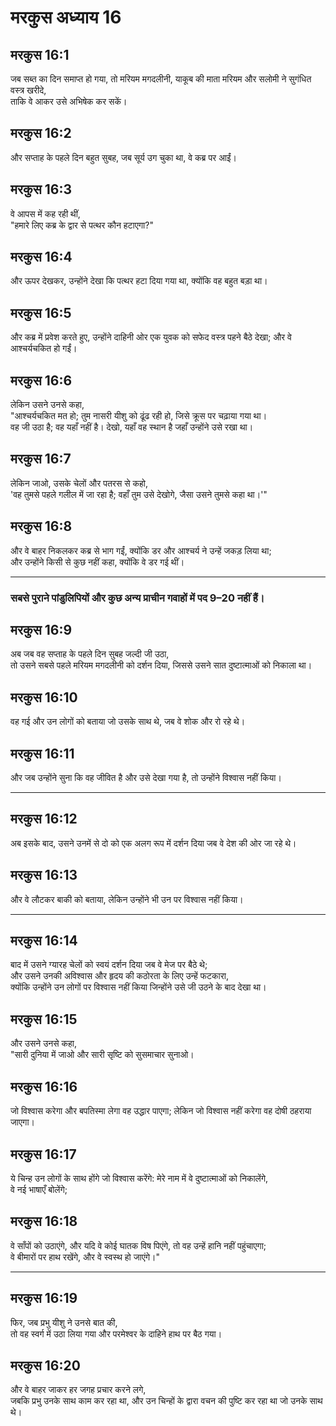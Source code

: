 # मरकुस अध्याय 16

## मरकुस 16:1

जब सब्त का दिन समाप्त हो गया, तो मरियम मगदलीनी, याकूब की माता मरियम और सलोमी ने सुगंधित वस्त्र खरीदे,  
ताकि वे आकर उसे अभिषेक कर सकें।

## मरकुस 16:2

और सप्ताह के पहले दिन बहुत सुबह, जब सूर्य उग चुका था, वे कब्र पर आईं।

## मरकुस 16:3

वे आपस में कह रही थीं,  
"हमारे लिए कब्र के द्वार से पत्थर कौन हटाएगा?"

## मरकुस 16:4

और ऊपर देखकर, उन्होंने देखा कि पत्थर हटा दिया गया था, क्योंकि वह बहुत बड़ा था।

## मरकुस 16:5

और कब्र में प्रवेश करते हुए, उन्होंने दाहिनी ओर एक युवक को सफेद वस्त्र पहने बैठे देखा; और वे आश्चर्यचकित हो गईं।

## मरकुस 16:6

लेकिन उसने उनसे कहा,  
"आश्चर्यचकित मत हो; तुम नासरी यीशु को ढूंढ रही हो, जिसे क्रूस पर चढ़ाया गया था।  
वह जी उठा है; वह यहाँ नहीं है। देखो, यहाँ वह स्थान है जहाँ उन्होंने उसे रखा था।

## मरकुस 16:7

लेकिन जाओ, उसके चेलों और पतरस से कहो,  
'वह तुमसे पहले गलील में जा रहा है; वहाँ तुम उसे देखोगे, जैसा उसने तुमसे कहा था।'"

## मरकुस 16:8

और वे बाहर निकलकर कब्र से भाग गईं, क्योंकि डर और आश्चर्य ने उन्हें जकड़ लिया था;  
और उन्होंने किसी से कुछ नहीं कहा, क्योंकि वे डर गई थीं।

---

### सबसे पुराने पांडुलिपियों और कुछ अन्य प्राचीन गवाहों में पद 9–20 नहीं हैं।

## मरकुस 16:9

अब जब वह सप्ताह के पहले दिन सुबह जल्दी जी उठा,  
तो उसने सबसे पहले मरियम मगदलीनी को दर्शन दिया, जिससे उसने सात दुष्टात्माओं को निकाला था।

## मरकुस 16:10

वह गई और उन लोगों को बताया जो उसके साथ थे, जब वे शोक और रो रहे थे।

## मरकुस 16:11

और जब उन्होंने सुना कि वह जीवित है और उसे देखा गया है, तो उन्होंने विश्वास नहीं किया।

---

## मरकुस 16:12

अब इसके बाद, उसने उनमें से दो को एक अलग रूप में दर्शन दिया जब वे देश की ओर जा रहे थे।

## मरकुस 16:13

और वे लौटकर बाकी को बताया, लेकिन उन्होंने भी उन पर विश्वास नहीं किया।

---

## मरकुस 16:14

बाद में उसने ग्यारह चेलों को स्वयं दर्शन दिया जब वे मेज पर बैठे थे;  
और उसने उनकी अविश्वास और हृदय की कठोरता के लिए उन्हें फटकारा,  
क्योंकि उन्होंने उन लोगों पर विश्वास नहीं किया जिन्होंने उसे जी उठने के बाद देखा था।

## मरकुस 16:15

और उसने उनसे कहा,  
"सारी दुनिया में जाओ और सारी सृष्टि को सुसमाचार सुनाओ।

## मरकुस 16:16

जो विश्वास करेगा और बपतिस्मा लेगा वह उद्धार पाएगा; लेकिन जो विश्वास नहीं करेगा वह दोषी ठहराया जाएगा।

## मरकुस 16:17

ये चिन्ह उन लोगों के साथ होंगे जो विश्वास करेंगे: मेरे नाम में वे दुष्टात्माओं को निकालेंगे,  
वे नई भाषाएँ बोलेंगे;

## मरकुस 16:18

वे साँपों को उठाएंगे, और यदि वे कोई घातक विष पिएंगे, तो वह उन्हें हानि नहीं पहुंचाएगा;  
वे बीमारों पर हाथ रखेंगे, और वे स्वस्थ हो जाएंगे।"

---

## मरकुस 16:19

फिर, जब प्रभु यीशु ने उनसे बात की,  
तो वह स्वर्ग में उठा लिया गया और परमेश्वर के दाहिने हाथ पर बैठ गया।

## मरकुस 16:20

और वे बाहर जाकर हर जगह प्रचार करने लगे,  
जबकि प्रभु उनके साथ काम कर रहा था, और उन चिन्हों के द्वारा वचन की पुष्टि कर रहा था जो उनके साथ थे।
